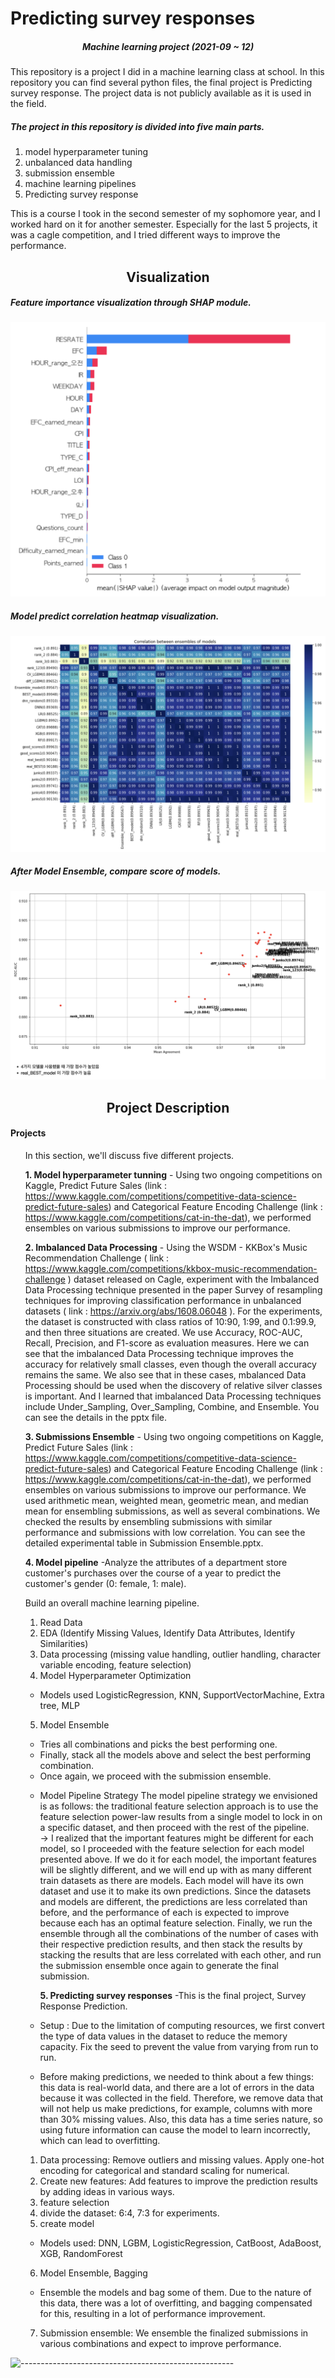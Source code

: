 # Predicting survey responses


<h5 align="center"> Machine learning project  (2021-09 ~ 12) </h5>

This repository is a project I did in a machine learning class at school. In this repository you can find several python files, the final project is Predicting survey response. The project data is not publicly available as it is used in the field.

##### The project in this repository is divided into five main parts.

1. model hyperparameter tuning</li>
2. unbalanced data handling</li>
3. submission ensemble</li>
4. machine learning pipelines</li>
5. Predicting survey response</li>

This is a course I took in the second semester of my sophomore year, and I worked hard on it for another semester. Especially for the last 5 projects, it was a cagle competition, and I tried different ways to improve the performance.

<h2 align="center"> Visualization </h2>

<p align="center"> 

##### Feature importance visualization through SHAP module.
![stronghold logo](img/feature_importance.png)

##### Model predict correlation heatmap visualization.
![stronghold logo](img/model_correlation.png)

##### After Model Ensemble, compare score of models.
![stronghold logo](img/model_ensemble_score.png)


<h2 align="center"> Project Description </h2>


<h4>Projects</h4>
<ul>In this section, we'll discuss five different projects.<br />



  <b>1. Model hyperparameter tunning</b> - Using two ongoing competitions on Kaggle, Predict Future Sales (link : https://www.kaggle.com/competitions/competitive-data-science-predict-future-sales) and Categorical Feature Encoding Challenge (link : https://www.kaggle.com/competitions/cat-in-the-dat), we performed ensembles on various submissions to improve our performance.<br />

  <b>2. Imbalanced Data Processing</b> - Using the WSDM - KKBox's Music Recommendation Challenge ( link : https://www.kaggle.com/competitions/kkbox-music-recommendation-challenge ) dataset released on Cagle, experiment with the Imbalanced Data Processing technique presented in the paper Survey of resampling techniques for improving classification performance in unbalanced datasets ( link : https://arxiv.org/abs/1608.06048 ).
  For the experiments, the dataset is constructed with class ratios of 10:90, 1:99, and 0.1:99.9, and then three situations are created.
  We use Accuracy, ROC-AUC, Recall, Precision, and F1-score as evaluation measures.
  Here we can see that the imbalanced Data Processing technique improves the accuracy for relatively small classes, even though the overall accuracy remains the same. We also see that in these cases, mbalanced Data Processing should be used when the discovery of relative silver classes is important.
  And I learned that imbalanced Data Processing techniques include Under_Sampling, Over_Sampling, Combine, and Ensemble. You can see the details in the pptx file.<br />


  <b>3. Submissions Ensemble</b> - Using two ongoing competitions on Kaggle, Predict Future Sales (link : https://www.kaggle.com/competitions/competitive-data-science-predict-future-sales) and Categorical Feature Encoding Challenge (link : https://www.kaggle.com/competitions/cat-in-the-dat), we performed ensembles on various submissions to improve our performance.
  We used arithmetic mean, weighted mean, geometric mean, and median mean for ensembling submissions, as well as several combinations.
  We checked the results by ensembling submissions with similar performance and submissions with low correlation. You can see the detailed experimental table in Submission Ensemble.pptx.<br />

  <b>4. Model pipeline</b> -Analyze the attributes of a department store customer's purchases over the course of a year to predict the customer's gender (0: female, 1: male).

Build an overall machine learning pipeline.
1. Read Data<br />
2. EDA (Identify Missing Values, Identify Data Attributes, Identify Similarities)<br />
3. Data processing (missing value handling, outlier handling, character variable encoding, feature selection)<br />
4. Model Hyperparameter Optimization
- Models used LogisticRegression, KNN, SupportVectorMachine, Extra tree, MLP<br />
5. Model Ensemble
- Tries all combinations and picks the best performing one.
- Finally, stack all the models above and select the best performing combination.
- Once again, we proceed with the submission ensemble.<br />

* Model Pipeline Strategy
The model pipeline strategy we envisioned is as follows: the traditional feature selection approach is to use the feature selection power-law results from a single model to lock in on a specific dataset, and then proceed with the rest of the pipeline.<br />
-> I realized that the important features might be different for each model, so I proceeded with the feature selection for each model presented above. If we do it for each model, the important features will be slightly different, and we will end up with as many different train datasets as there are models. Each model will have its own dataset and use it to make its own predictions. Since the datasets and models are different, the predictions are less correlated than before, and the performance of each is expected to improve because each has an optimal feature selection. Finally, we run the ensemble through all the combinations of the number of cases with their respective prediction results, and then stack the results by stacking the results that are less correlated with each other, and run the submission ensemble once again to generate the final submission.<br />

  <b>5. Predicting survey responses</b> -This is the final project, Survey Response Prediction. 
- Setup : Due to the limitation of computing resources, we first convert the type of data values in the dataset to reduce the memory capacity. Fix the seed to prevent the value from varying from run to run.<br />

- Before making predictions, we needed to think about a few things: this data is real-world data, and there are a lot of errors in the data because it was collected in the field. Therefore, we remove data that will not help us make predictions, for example, columns with more than 30% missing values. Also, this data has a time series nature, so using future information can cause the model to learn incorrectly, which can lead to overfitting.

1. Data processing: Remove outliers and missing values. Apply one-hot encoding for categorical and standard scaling for numerical.<br />
2. Create new features: Add features to improve the prediction results by adding ideas in various ways.<br />
3. feature selection<br />
4. divide the dataset: 6:4, 7:3 for experiments.<br />
5. create model
- Models used: DNN, LGBM, LogisticRegression, CatBoost, AdaBoost, XGB, RandomForest<br />
6. Model Ensemble, Bagging
- Ensemble the models and bag some of them. Due to the nature of this data, there was a lot of overfitting, and bagging compensated for this, resulting in a lot of performance improvement.<br />
7. Submission ensemble: We ensemble the finalized submissions in various combinations and expect to improve performance.<br />


</ul>




![-----------------------------------------------------](https://raw.githubusercontent.com/andreasbm/readme/master/assets/lines/rainbow.png)

